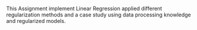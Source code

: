 This Assignment implement Linear Regression applied different regularization methods and a case study using data processing knowledge and regularized models.
